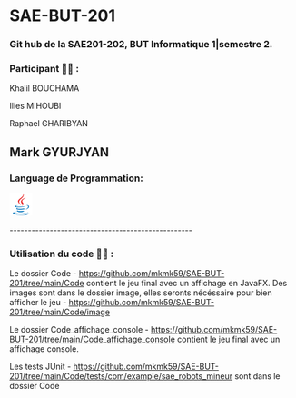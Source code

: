 # SAE-BUT-201

### Git hub de la SAE201-202, BUT Informatique 1|semestre 2.

### Participant 👨‍🎓 :

Khalil BOUCHAMA

Ilies MIHOUBI

Raphael GHARIBYAN

Mark GYURJYAN
--------------------------------------------------
<h3 align="left">Language de Programmation:</h3>
<p align="left"> <a href="https://www.java.com" target="_blank" rel="noreferrer"> <img src="https://raw.githubusercontent.com/devicons/devicon/master/icons/java/java-original.svg" alt="java" width="40" height="40"/> </a> </p>
--------------------------------------------------

### Utilisation du code 👨‍💻 : 

Le dossier Code - https://github.com/mkmk59/SAE-BUT-201/tree/main/Code 
contient le jeu final avec un affichage en JavaFX.
Des images sont dans le dossier image, elles seronts nécéssaire pour bien afficher le jeu - https://github.com/mkmk59/SAE-BUT-201/tree/main/Code/image

Le dossier Code_affichage_console - https://github.com/mkmk59/SAE-BUT-201/tree/main/Code_affichage_console
contient le jeu final avec un affichage console.

Les tests JUnit - https://github.com/mkmk59/SAE-BUT-201/tree/main/Code/tests/com/example/sae_robots_mineur
sont dans le dossier Code

